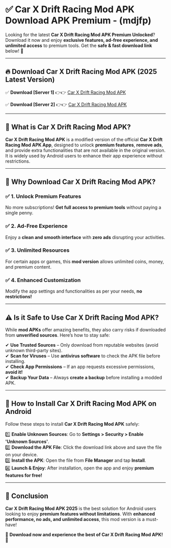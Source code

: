 
# ✅ Car X Drift Racing Mod APK Download APK Premium -  (mdjfp) 

Looking for the latest **Car X Drift Racing Mod APK Premium Unlocked**? Download it now and enjoy **exclusive features, ad-free experience, and unlimited access** to premium tools. Get the **safe & fast download link** below! 🚀

---

## 🔥 Download Car X Drift Racing Mod APK (2025 Latest Version)

✅ **Download [Server 1]** 👉👉 [Car X Drift Racing Mod APK ](https://apkcomod.com?title=Car_X_Drift_Racing_Mod_APK)  

✅ **Download [Server 2]** 👉👉 [Car X Drift Racing Mod APK ](https://apkcomod.com?title=Car_X_Drift_Racing_Mod_APK)  


---

## 📌 What is Car X Drift Racing Mod APK?

**Car X Drift Racing Mod APK** is a modified version of the official **Car X Drift Racing Mod APK App**, designed to unlock **premium features**, **remove ads**, and provide extra functionalities that are not available in the original version. It is widely used by Android users to enhance their app experience without restrictions.

---

## 🌟 Why Download Car X Drift Racing Mod APK?

### ✅ 1. Unlock Premium Features
No more subscriptions! **Get full access to premium tools** without paying a single penny.

### ✅ 2. Ad-Free Experience
Enjoy a **clean and smooth interface** with **zero ads** disrupting your activities.

### ✅ 3. Unlimited Resources
For certain apps or games, this **mod version** allows unlimited coins, money, and premium content.

### ✅ 4. Enhanced Customization
Modify the app settings and functionalities as per your needs, **no restrictions!**

---

## ⚠️ Is it Safe to Use Car X Drift Racing Mod APK?

While **mod APKs** offer amazing benefits, they also carry risks if downloaded from **unverified sources**. Here’s how to stay safe:

✔ **Use Trusted Sources** – Only download from reputable websites (avoid unknown third-party sites).  
✔ **Scan for Viruses** – Use **antivirus software** to check the APK file before installing.  
✔ **Check App Permissions** – If an app requests excessive permissions, **avoid it!**  
✔ **Backup Your Data** – Always **create a backup** before installing a modded APK.

---

## 📲 How to Install Car X Drift Racing Mod APK on Android

Follow these steps to install **Car X Drift Racing Mod APK** safely:

1️⃣ **Enable Unknown Sources**: Go to **Settings > Security > Enable 'Unknown Sources'**.  
2️⃣ **Download the APK File**: Click the download link above and save the file on your device.  
3️⃣ **Install the APK**: Open the file from **File Manager** and tap **Install**.  
4️⃣ **Launch & Enjoy**: After installation, open the app and enjoy **premium features for free!**

---

## 🚀 Conclusion

**Car X Drift Racing Mod APK 2025** is the best solution for Android users looking to enjoy **premium features without limitations**. With **enhanced performance, no ads, and unlimited access**, this mod version is a must-have!

🔻 **Download now and experience the best of Car X Drift Racing Mod APK!** 🔻

